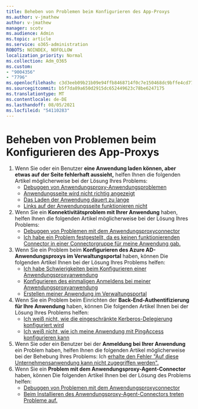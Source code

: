 ```yaml
---
title: Beheben von Problemen beim Konfigurieren des App-Proxys
ms.author: v-jmathew
author: v-jmathew
manager: scotv
ms.audience: Admin
ms.topic: article
ms.service: o365-administration
ROBOTS: NOINDEX, NOFOLLOW
localization_priority: Normal
ms.collection: Adm_O365
ms.custom:
- "9004356"
- "7796"
ms.openlocfilehash: c3d3eeb09b21b09e94ffb8468714f0c7e150468dc9bffe4cd7745fb5d7237908
ms.sourcegitcommit: b5f7da89a650d2915dc652449623c78be6247175
ms.translationtype: MT
ms.contentlocale: de-DE
ms.lasthandoff: 08/05/2021
ms.locfileid: "54110283"
---
```

# <a name="resolve-problems-when-configuring-the-app-proxy"></a>Beheben von Problemen beim Konfigurieren des App-Proxys

1. Wenn Sie oder ein Benutzer **eine Anwendung laden können, aber etwas auf der Seite fehlerhaft aussieht,** helfen Ihnen die folgenden Artikel möglicherweise bei der Lösung Ihres Problems:
    - [Debuggen von Anwendungsproxy-Anwendungsproblemen](https://docs.microsoft.com/azure/active-directory/manage-apps/application-proxy-debug-apps)
    - [Anwendungsseite wird nicht richtig angezeigt](https://docs.microsoft.com/azure/active-directory/application-proxy-page-appearance-broken-problem)
    - [Das Laden der Anwendung dauert zu lange](https://docs.microsoft.com/azure/active-directory/application-proxy-page-load-speed-problem)
    - [Links auf der Anwendungsseite funktionieren nicht](https://docs.microsoft.com/azure/active-directory/application-proxy-page-links-broken-problem)
2. Wenn Sie ein **Konnektivitätsproblem mit Ihrer Anwendung** haben, helfen Ihnen die folgenden Artikel möglicherweise bei der Lösung Ihres Problems:
    - [Debuggen von Problemen mit dem Anwendungsproxyconnector](https://docs.microsoft.com/azure/active-directory/manage-apps/application-proxy-debug-connectors)
    - [Ich habe ein Problem festgestellt, da es keinen funktionierenden Connector in einer Connectorgruppe für meine Anwendung gab.](https://docs.microsoft.com/azure/active-directory/application-proxy-connectivity-no-working-connector)
3. Wenn Sie ein Problem beim **Konfigurieren des Azure AD-Anwendungsproxys im Verwaltungsportal** haben, können Die folgenden Artikel Ihnen bei der Lösung Ihres Problems helfen:
    - [Ich habe Schwierigkeiten beim Konfigurieren einer Anwendungsproxyanwendung](https://docs.microsoft.com/azure/active-directory/application-proxy-config-how-to)
    - [Konfigurieren des einmaligen Anmeldens bei meiner Anwendungsproxyanwendung](https://docs.microsoft.com/azure/active-directory/application-proxy-config-sso-how-to)
    - [Erstellen meiner Anwendung im Verwaltungsportal](https://docs.microsoft.com/azure/active-directory/application-proxy-config-problem)
4. Wenn Sie ein Problem beim Einrichten der **Back-End-Authentifizierung für Ihre Anwendung** haben, können Die folgenden Artikel Ihnen bei der Lösung Ihres Problems helfen:
    - [Ich weiß nicht, wie die eingeschränkte Kerberos-Delegierung konfiguriert wird](https://docs.microsoft.com/azure/active-directory/application-proxy-back-end-kerberos-constrained-delegation-how-to)
    - [Ich weiß nicht, wie ich meine Anwendung mit PingAccess konfigurieren kann](https://docs.microsoft.com/azure/active-directory/application-proxy-back-end-ping-access-how-to)
5. Wenn Sie oder ein Benutzer bei der **Anmeldung bei Ihrer Anwendung** ein Problem haben, helfen Ihnen die folgenden Artikel möglicherweise bei der Behebung Ihres Problems: Ich [erhalte den Fehler "Auf diese Unternehmensanwendung kann nicht zugegriffen werden".](https://docs.microsoft.com/azure/active-directory/application-proxy-sign-in-bad-gateway-timeout-error)
6. Wenn Sie ein **Problem mit dem Anwendungsproxy-Agent-Connector** haben, können Die folgenden Artikel Ihnen bei der Lösung des Problems helfen:
    - [Debuggen von Problemen mit dem Anwendungsproxyconnector](https://docs.microsoft.com/azure/active-directory/manage-apps/application-proxy-debug-connectors)
    - [Beim Installieren des Anwendungsproxy-Agent-Connectors treten Probleme auf.](https://docs.microsoft.com/azure/active-directory/application-proxy-connector-installation-problem)
